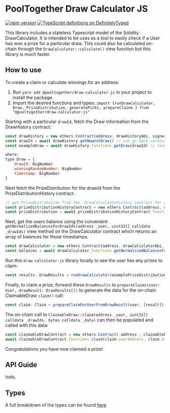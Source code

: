 # PoolTogether Draw Calculator JS

[![npm version](https://badge.fury.io/js/@pooltogether%2Fdraw-calculator-js.svg)](https://badge.fury.io/js/@pooltogether%2Fdraw-calculator-js)
[![TypeScript definitions on DefinitelyTyped](https://definitelytyped.org/badges/standard.svg)](https://definitelytyped.org)

This library includes a stateless Typescript model of the Solidity DrawCalculator. It is intended to be uses as a tool to easily check if a User has won a prize for a particular draw. This could also be calculated on-chain through the `DrawCalculator::calculate()` view function but this library is much faster.

## How to use
To create a claim or calculate winnings for an address:
1. Run `yarn add @pooltogether/draw-calculator-js` in your project to install the package.
1. Import the desired functions and types: `import {runDrawCalculator, Draw, PrizeDistribution, generatePicks, prepareClaims } from "@pooltogether/draw-calculator-js"`

Starting with a particular `drawId`, fetch the Draw information from the DrawHistory contract:

```js
const drawHistory = new ethers.Contract(address, drawHistoryAbi, signerOrProvider)
const drawId = await drawHistory.getNewestDraw() // can go back cardinality in time (8 draws)
const exampleDraw = await drawHistory.functions.getDraw(drawId) // read-only rpc call

where: 
type Draw = {
    drawId: BigNumber
    winningRandomNumber: BigNumber
    timestamp: BigNumber
}
```

Next fetch the PrizeDistribution for the drawId from the PrizeDistributionHistory contract:

```javascript
// get PrizeDistribution from the  DrawCalculatorHistory contract for a particular drawId
const prizeDistributionHistoryContract = new ethers.Contract(address, drawSettingHistoryAbi, signerOrProvider)
const prizeDistribution = await prizeDistributionHistoryContract.functions.getPrizeDistribution(drawId) // read-only rpc call
```

Next, get the users balance using the convenient `getNormalizedBalancesForDrawIds(address _user, uint32[] calldata _drawIds)` view method
on the DrawCalculator contract which returns an array of balances for those timestamps.

```js
const drawCalculator = new ethers.Contract(address, drawCalculatorAbi, signerOrProvider)
const balances = await drawCalculator.functions.getNormalizedBalancesForDrawIds(_user, [drawId]) // read-only rpc call
```

Run this `draw-calculator-js` library locally to see the user has any prizes to claim:
```js
const results: DrawResults = runDrawCalculator(examplePrizeDistribution, exampleDraw, exampleUser)
```

Finally, to claim a prize, forward these `DrawResults` to `prepareClaims(user: User, drawResult: DrawResults[])` to generate the data for the on-chain ClaimableDraw `claim()` call:

```js
const claim: Claim = prepareClaimForUserFromDrawResult(user, [result])
```

The on-chain call to `ClaimableDraw::claim(address _user, uint32[] calldata _drawIds, bytes calldata _data)` can then be populated and called with this data:

```js
const claimableDrawContract = new ethers.Contract( address , claimableDrawAbi , signerOrProvider )
await claimableDrawContract.functions.claim(claim.userAddress, claim.drawIds, claim.data) //write rpc call

```

Congratulations you have now claimed a prize!

## API Guide
todo.
## Types
A full breakdown of the types can be found [here](./src/types.ts)

